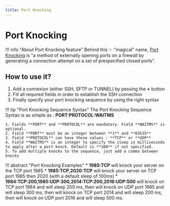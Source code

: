 ```yaml
---
title: Port Knocking
---
```

# Port Knocking
!!! info "About Port Knocking feature"
    Behind this :sparkles: "magical" name, [Port Knocking](https://en.wikipedia.org/wiki/Port_knocking) is "a method of externally opening ports on a firewall by generating a connection attempt on a set of prespecified closed ports".

## How to use it?
1. Add a connexion (either SSH, SFTP or TUNNEL) by pessing the **+** button
2. Fill all required fields in order to establish the SSH connection
3. Finally specify your port knocking sequence by using the right syntax

!!! tip "Port Knocking Sequence Syntax"
    The Port Knocking Sequence Syntax is as simple as : **PORT:PROTOCOL:WAITMS**

    1. Fields **PORT** and **PROTOCOL** are mandatory. Field **WAITMS** is optional.
    2. Field **PORT** must be an integer between **1** and **65535**
    3. Field **PROTOCOL** can have these values : **TCP** or **UDP**
    4. Field **WAITMS** is an integer to specify the sleep in milliseconds to apply after a port knock. Default is **100** if not specified.
    5. To add multiple knocks to the sequence, just add a comma between knocks

!!! abstract "Port Knocking Examples"
    * **1985:TCP** will knock your server on the TCP port 1985
    * **1985:TCP,2020:TCP** will knock your server on TCP port 1985 then 2020 (with a default sleep of 100ms)
    * **1984:TCP:200,1985:UDP:300,2014:TCP:200,2016:UDP:500** will knock on TCP port 1984 and will sleep 200 ms, then will knock on UDP port 1985 and will sleep 300 ms, then will knock on TCP port 2014 and will sleep 200 ms, then will knock on UDP port 2016 and will sleep 500 ms.